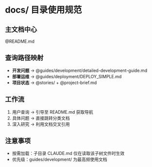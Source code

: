 # docs/ 目录使用规范

## 主文档中心

@README.md

## 查询路径映射

- **开发问题** → @guides/development/detailed-development-guide.md
- **部署运维** → @guides/deployment/DEPLOY_SIMPLE.md
- **项目状态** → @stories/ + @project-brief.md

## 工作流

1. 用户查询 → 引导至 README.md 获取导航
2. 具体问题 → 直接跳转分类文档
3. 深入研究 → 利用文档交叉引用

## 注意事项

- 按需加载：子目录 CLAUDE.md 仅在读取该子树文件时生效
- 优先级：guides/development/ 为最高频使用文档
